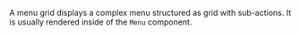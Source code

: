 A menu grid displays a complex menu structured as grid with sub-actions. It is usually rendered inside of the `Menu` component.
